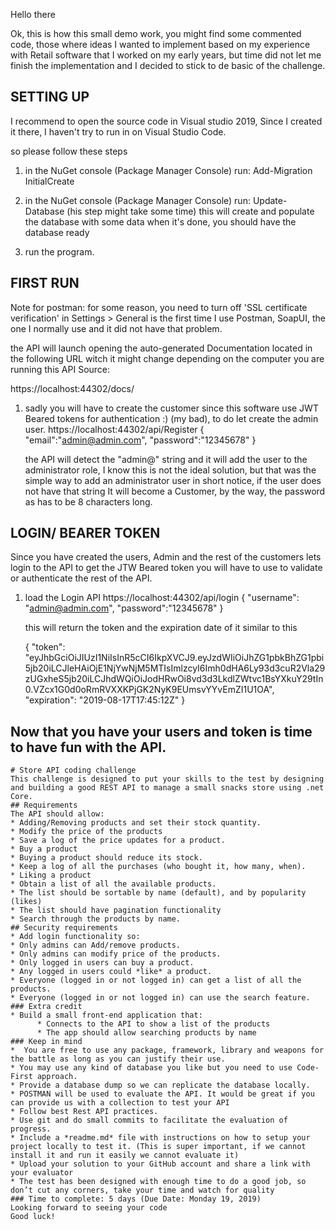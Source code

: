 ﻿Hello there

Ok, this is how this small demo work, you might find some commented code, those where ideas I wanted to implement based on my experience with Retail software that I worked on my early years, but time did not let me finish the implementation and I decided to stick to de basic of the challenge.

SETTING UP
----------------------------------------------------------------------------------
I recommend to open the source code in Visual studio 2019, Since I created it there, I haven't try to run in on Visual Studio Code.

so please follow these steps

1. in the NuGet console (Package Manager Console) run: Add-Migration InitialCreate
2. in the NuGet console (Package Manager Console) run: Update-Database (his step might take some time)
    this will create and populate the database with some data when it's done, you should have the database ready

3. run the program.

FIRST RUN 
----------------------------------------------------------------------------------
Note for postman: for some reason, you need to turn off 'SSL certificate verification' in Settings > General
is the first time I use Postman, SoapUI, the one I normally use and it did not have that problem.

the API will launch opening the auto-generated Documentation located in the following URL witch it might change depending on the computer you are running this API Source:

https://localhost:44302/docs/

1. sadly you will have to create the customer since this software use JWT Beared tokens for authentication :) (my bad), to do let create the admin user.
    https://localhost:44302/api/Register
    {
        "email":"admin@admin.com",
        "password":"12345678"
    }

    the API will detect the "admin@" string and it will add the user to the administrator role, I know this is not the ideal solution, but that was the simple way to add an administrator user in short notice, if the user does not have that string It will become a Customer, by the way, the password as has to be 8 characters long.

LOGIN/ BEARER TOKEN
----------------------------------------------------------------------------------
Since you have created the users, Admin and the rest of the customers lets login to the API to get the JTW Beared token you will have to use to validate or authenticate the rest of the API.

1. load the Login API
    https://localhost:44302/api/login
    {
        "username": "admin@admin.com",
        "password":"12345678"
    }
    
    this will return the token and the expiration date of it similar to this
    
    {
        "token": "eyJhbGciOiJIUzI1NiIsInR5cCI6IkpXVCJ9.eyJzdWIiOiJhZG1pbkBhZG1pbi5jb20iLCJleHAiOjE1NjYwNjM5MTIsImlzcyI6Imh0dHA6Ly93d3cuR2Vla29zUGxheS5jb20iLCJhdWQiOiJodHRwOi8vd3d3LkdlZWtvc1BsYXkuY29tIn0.VZcx1G0d0oRmRVXXKPjGK2NyK9EUmsvYYvEmZI1U1OA",
        "expiration": "2019-08-17T17:45:12Z"
    }

Now that you have your users and token is time to have fun with the API.
----------------------------------------------------------------------------------



    # Store API coding challenge
    This challenge is designed to put your skills to the test by designing and building a good REST API to manage a small snacks store using .net Core.
    ## Requirements
    The API should allow:
    * Adding/Removing products and set their stock quantity.
    * Modify the price of the products
    * Save a log of the price updates for a product.
    * Buy a product
    * Buying a product should reduce its stock.
    * Keep a log of all the purchases (who bought it, how many, when).
    * Liking a product
    * Obtain a list of all the available products.
    * The list should be sortable by name (default), and by popularity (likes) 
    * The list should have pagination functionality
    * Search through the products by name.
    ## Security requirements
    * Add login functionality so: 
    * Only admins can Add/remove products.
    * Only admins can modify price of the products.
    * Only logged in users can buy a product.
    * Any logged in users could *like* a product.
    * Everyone (logged in or not logged in) can get a list of all the products.
    * Everyone (logged in or not logged in) can use the search feature.
    ### Extra credit
    * Build a small front-end application that:
          * Connects to the API to show a list of the products
          * The app should allow searching products by name 
    ### Keep in mind
    *  You are free to use any package, framework, library and weapons for the battle as long as you can justify their use.
    * You may use any kind of database you like but you need to use Code-First approach.
    * Provide a database dump so we can replicate the database locally.
    * POSTMAN will be used to evaluate the API. It would be great if you can provide us with a collection to test your API
    * Follow best Rest API practices.
    * Use git and do small commits to facilitate the evaluation of progress.
    * Include a *readme.md* file with instructions on how to setup your project locally to test it. (This is super important, if we cannot install it and run it easily we cannot evaluate it)
    * Upload your solution to your GitHub account and share a link with your evaluator
    * The test has been designed with enough time to do a good job, so don’t cut any corners, take your time and watch for quality
    ### Time to complete: 5 days (Due Date: Monday 19, 2019)
    Looking forward to seeing your code
    Good luck!

